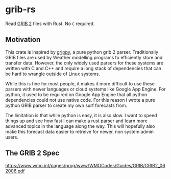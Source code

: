 # grib-rs

Read [GRIB 2](https://en.wikipedia.org/wiki/GRIB) files with Rust. No `C` required.

## Motivation

This crate is inspired by [grippy](https://github.com/mpiannucci/grippy), a pure python grib 2 parser. Traditionally GRIB files are used by Weather modelling programs to efficiently store and transfer data. However, the only widely used parsers for these systems are written with C and C++ and require a long stack of dependencies that can be hard to wrangle outside of Linux systems. 

While this is fine for most people, it makes it more difficult to use these parsers with newer languages or cloud systems like Google App Engine. For python, it used to be required on Google App Engine that all python dependencies could not use native code. For this reason I wrote a pure python GRIB parser to create my own surf forecasts from.

The limitation is that while python is easy, it is also slow. I want to speed things up and see how fast I can make a rust parser and learn more advanced topics in the language along the way. This will hopefully also make this forecast data easier to retreive for newer, non system admin users. 

## The GRIB 2 Spec

https://www.wmo.int/pages/prog/www/WMOCodes/Guides/GRIB/GRIB2_062006.pdf
